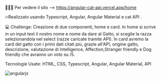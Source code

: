 👩🏻‍💻 Per vedere il sito --> https://angular-cat-api.vercel.app/home

🔥Realizzato usando Typescript, Angular, Angular Material e cat API .

💻 Challenge: Creazione di due componenti, home e card. In home si scrive in un input text il nostro nome e nome da dare al Gatto, si sceglie la razza selezionandola nel select (razze caricate tramite API). In card avremo la card del gatto con i primi dati citati più, grazie all'API, origine gatto, descrizione, valutazione di Intelligence, Affection,Stranger friendly e Dog friendly che avranno un voto su /5. 

Tecnologie Usate: HTML, CSS, Typescript, Angular, Angular Material, API

![angularjs](https://github.com/LauraSaporoso/Quiz-app/assets/58106756/f89fc96d-cd3d-41d4-81aa-605df0255cbc)
